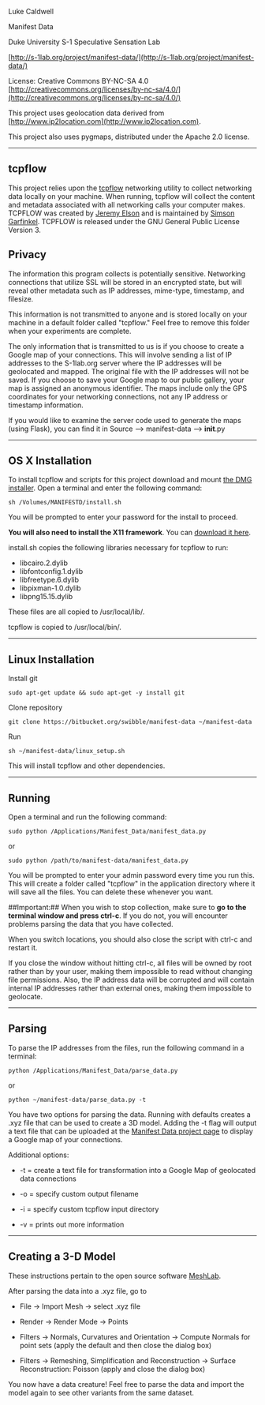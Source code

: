 Luke Caldwell

Manifest Data

Duke University S-1 Speculative Sensation Lab

[http://s-1lab.org/project/manifest-data/](http://s-1lab.org/project/manifest-data/)

License: Creative Commons BY-NC-SA 4.0 [http://creativecommons.org/licenses/by-nc-sa/4.0/](http://creativecommons.org/licenses/by-nc-sa/4.0/)

This project uses geolocation data derived from [http://www.ip2location.com](http://www.ip2location.com).

This project also uses pygmaps, distributed under the Apache 2.0 license.

--------------------------------------------------------------------------------------------------------------
## tcpflow ##

This project relies upon the [tcpflow](http://manpages.ubuntu.com/manpages/hardy/man1/tcpflow.1.html) networking utility to collect networking data locally on your machine. When running, tcpflow will collect the content and metadata associated with all networking calls your computer makes. TCPFLOW was created by [Jeremy Elson](http://www.circlemud.org/~jelson/software/tcpflow) and is maintained by [Simson Garfinkel](https://github.com/simsong/tcpflow). TCPFLOW is released under the GNU General Public License Version 3.

## Privacy ##
The information this program collects is potentially sensitive. Networking connections that utilize SSL will be stored in an encrypted state, but will reveal other metadata such as IP addresses, mime-type, timestamp, and filesize.

This information is not transmitted to anyone and is stored locally on your machine in a default folder called "tcpflow." Feel free to remove this folder when your experiments are complete.

The only information that is transmitted to us is if you choose to create a Google map of your connections. This will involve sending a list of IP addresses to the S-1lab.org server where the IP addresses will be geolocated and mapped. The original file with the IP addresses will not be saved. If you choose to save your Google map to our public gallery, your map is assigned an anonymous identifier. The maps include only the GPS coordinates for your networking connections, not any IP address or timestamp information.

If you would like to examine the server code used to generate the maps (using Flask), you can find it in Source --> manifest-data --> __init__.py 

--------------------------------------------------------------------------------------------------------------
## OS X Installation ##

To install tcpflow and scripts for this project download and mount [the DMG installer](https://bitbucket.org/swibble/manifest-data/downloads/manifest-data.dmg). Open a terminal and enter the following command:
```
sh /Volumes/MANIFESTD/install.sh
```
You will be prompted to enter your password for the install to proceed.

**You will also need to install the X11 framework**. You can [download it here](http://xquartz.macosforge.org/downloads/SL/XQuartz-2.7.5.dmg).

install.sh copies the following libraries necessary for tcpflow to run:

* libcairo.2.dylib
* libfontconfig.1.dylib
* libfreetype.6.dylib
* libpixman-1.0.dylib
* libpng15.15.dylib

These files are all copied to /usr/local/lib/.

tcpflow is copied to /usr/local/bin/.

--------------------------------------------------------------------------------------------------------------
## Linux Installation ##

Install git

```
sudo apt-get update && sudo apt-get -y install git
```
Clone repository
```
git clone https://bitbucket.org/swibble/manifest-data ~/manifest-data
```
Run 
```
sh ~/manifest-data/linux_setup.sh
```

This will install tcpflow and other dependencies.

--------------------------------------------------------------------------------------------------------------


Running
-------------
Open a terminal and run the following command:
```
sudo python /Applications/Manifest_Data/manifest_data.py
```
or
```
sudo python /path/to/manifest-data/manifest_data.py
```
You will be prompted to enter your admin password every time you run this. This will create a folder called "tcpflow" in the application directory where it will save all the files. You can delete these whenever you want.

##Important:##
When you wish to stop collection, make sure to **go to the terminal window and press ctrl-c**. If you do not, you will encounter problems parsing the data that you have collected.

When you switch locations, you should also close the script with ctrl-c and restart it.

If you close the window without hitting ctrl-c, all files will be owned by root rather than by your user, making them impossible to read without changing file permissions. Also, the IP address data will be corrupted and will contain internal IP addresses rather than external ones, making them impossible to geolocate.

--------------------------------------------------------------------------------------------------------------

Parsing
------------
To parse the IP addresses from the files, run the following command in a terminal:
```
python /Applications/Manifest_Data/parse_data.py
```
or
```
python ~/manifest-data/parse_data.py -t
```

You have two options for parsing the data. Running with defaults creates a .xyz file that can be used to create a 3D model. Adding the -t flag will output a text file that can be uploaded at the [Manifest Data project page](http://s-1lab.org/project/manifest-data/#upload) to display a Google map of your connections.

Additional options:

* -t = create a text file for transformation into a Google Map of geolocated data connections

* -o = specify custom output filename

* -i = specify custom tcpflow input directory

* -v = prints out more information

--------------------------------------------------------------------------------------------------------------

Creating a 3-D Model
--------------------
These instructions pertain to the open source software [MeshLab](http://meshlab.sourceforge.net/). 

After parsing the data into a .xyz file, go to 

* File -> Import Mesh -> select .xyz file

* Render -> Render Mode -> Points

* Filters -> Normals, Curvatures and Orientation -> Compute Normals for point sets (apply the default and then close the dialog box)

* Filters -> Remeshing, Simplification and Reconstruction -> Surface Reconstruction: Poisson (apply and close the dialog box) 

You now have a data creature! Feel free to parse the data and import the model again to see other variants from the same dataset. 
